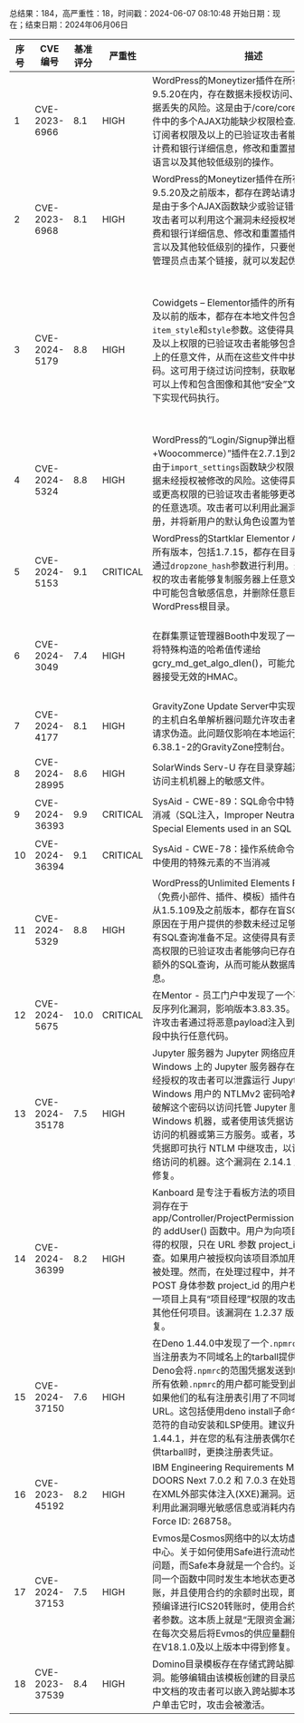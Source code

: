 总结果：184，高严重性：18，时间戳：2024-06-07 08:10:48
开始日期：现在；结束日期：2024年06月06日

| 序号 | CVE 编号 | 基准评分 | 严重性 | 描述 | 参考文献 |
|-----|--------|------------|----------|-------------|------------|
| 1 | CVE-2023-6966 | 8.1  | HIGH | WordPress的Moneytizer插件在所有版本，包括9.5.20在内，存在数据未授权访问、数据修改和数据丢失的风险。这是由于/core/core_ajax.php文件中的多个AJAX功能缺少权限检查。这使得具有订阅者权限及以上的已验证攻击者能够更新和获取计费和银行详细信息，修改和重置插件设置，更新语言以及其他较低级别的操作。 | [1]https://plugins.trac.wordpress.org/browser/the-moneytizer/trunk/core/core_ajax.php<br>[2]https://www.wordfence.com/threat-intel/vulnerabilities/id/71823e36-3899-4253-a1d2-c6f8921d18dc?source=cve |
| 2 | CVE-2023-6968 | 8.1  | HIGH | WordPress的Moneytizer插件在所有版本中，从9.5.20及之前版本，都存在跨站请求伪造漏洞。这是由于多个AJAX函数缺少或验证错误的nonce。攻击者可以利用这个漏洞未经授权地更新和获取计费和银行详细信息、修改和重置插件设置、更改语言以及其他较低级别的操作，只要他们能欺骗网站管理员点击某个链接，就可以发起伪造的请求。 | [1]https://wordpress.org/plugins/the-moneytizer/<br>[2]https://www.wordfence.com/threat-intel/vulnerabilities/id/14351561-bd31-4aaa-931a-e72917458013?source=cve |
| 3 | CVE-2024-5179 | 8.8  | HIGH | Cowidgets – Elementor插件的所有版本，从1.1.1及以前的版本，都存在本地文件包含漏洞，通过`item_style`和`style`参数。这使得具有贡献者级别及以上权限的已验证攻击者能够包含并执行服务器上的任意文件，从而在这些文件中执行任何PHP代码。这可用于绕过访问控制，获取敏感数据，或在可以上传和包含图像和其他“安全”文件类型的情况下实现代码执行。 | [1]https://plugins.trac.wordpress.org/browser/cowidgets-elementor-addons/trunk/inc/widgets-manager/widgets/content/class-ce-portfolio-grid.php#L707<br>[2]https://plugins.trac.wordpress.org/browser/cowidgets-elementor-addons/trunk/inc/widgets-manager/widgets/content/class-ce-post-navigation.php#L257<br>[3]https://plugins.trac.wordpress.org/browser/cowidgets-elementor-addons/trunk/inc/widgets-manager/widgets/content/class-ce-posts-carousel.php#L727<br>[4]https://plugins.trac.wordpress.org/browser/cowidgets-elementor-addons/trunk/inc/widgets-manager/widgets/content/class-ce-posts-grid.php#L582<br>[5]https://plugins.trac.wordpress.org/browser/cowidgets-elementor-addons/trunk/inc/widgets-manager/widgets/content/class-ce-staff-carousel.php#L603<br>[6]https://plugins.trac.wordpress.org/browser/cowidgets-elementor-addons/trunk/inc/widgets-manager/widgets/content/class-ce-testimonial-carousel.php#L600<br>[7]https://www.wordfence.com/threat-intel/vulnerabilities/id/ebd6acc9-b7df-4cf8-a211-1e39f3abcf79?source=cve |
| 4 | CVE-2024-5324 | 8.8  | HIGH | WordPress的“Login/Signup弹出框（内联表单+Woocommerce）”插件在2.7.1到2.7.2版本中，由于`import_settings`函数缺少权限检查，存在数据未经授权被修改的风险。这使得具有订阅者级别或更高权限的已验证攻击者能够更改受影响站点上的任意选项。攻击者可以利用此漏洞启用新用户注册，并将新用户的默认角色设置为管理员。 | [1]https://plugins.trac.wordpress.org/browser/easy-login-woocommerce/trunk/includes/xoo-framework/admin/class-xoo-admin-settings.php#L83<br>[2]https://plugins.trac.wordpress.org/changeset/3093994/<br>[3]https://www.wordfence.com/threat-intel/vulnerabilities/id/005a27c6-b9eb-466c-b0c3-ce52c25bb321?source=cve |
| 5 | CVE-2024-5153 | 9.1  | CRITICAL | WordPress的Startklar Elementor Addons插件在所有版本，包括1.7.15，都存在目录遍历漏洞，可通过`dropzone_hash`参数进行利用。这使得未经授权的攻击者能够复制服务器上任意文件的内容，其中可能包含敏感信息，并删除任意目录，包括WordPress根目录。 | [1]https://plugins.trac.wordpress.org/browser/startklar-elmentor-forms-extwidgets/trunk/widgets/dropzone_form_field.php#L334<br>[2]https://www.wordfence.com/threat-intel/vulnerabilities/id/baa20290-9c01-4f8d-adeb-fbfb15b9d6a9?source=cve |
| 6 | CVE-2024-3049 | 7.4  | HIGH | 在群集票证管理器Booth中发现了一个漏洞。如果将特殊构造的哈希值传递给gcry_md_get_algo_dlen()，可能允许Booth服务器接受无效的HMAC。 | [1]https://access.redhat.com/errata/RHSA-2024:3657<br>[2]https://access.redhat.com/errata/RHSA-2024:3658<br>[3]https://access.redhat.com/errata/RHSA-2024:3659<br>[4]https://access.redhat.com/errata/RHSA-2024:3660<br>[5]https://access.redhat.com/errata/RHSA-2024:3661<br>[6]https://access.redhat.com/security/cve/CVE-2024-3049<br>[7]https://bugzilla.redhat.com/show_bug.cgi?id=2272082 |
| 7 | CVE-2024-4177 | 8.1  | HIGH | GravityZone Update Server中实现的代理服务中的主机白名单解析器问题允许攻击者引发服务器端请求伪造。此问题仅影响在本地运行且版本早于6.38.1-2的GravityZone控制台。 | [1]https://bitdefender.com/consumer/support/support/security-advisories/host-whitelist-parser-issue-in-gravityzone-console-on-premise-va-11554/ |
| 8 | CVE-2024-28995 | 8.6  | HIGH | SolarWinds Serv-U 存在目录穿越漏洞，可允许访问主机机器上的敏感文件。 | [1]https://www.solarwinds.com/trust-center/security-advisories/CVE-2024-28995 |
| 9 | CVE-2024-36393 | 9.9  | CRITICAL | SysAid - CWE-89：SQL命令中特殊元素的不当消减（SQL注入，Improper Neutralization of Special Elements used in an SQL Command） | [1]https://www.gov.il/en/Departments/faq/cve_advisories |
| 10 | CVE-2024-36394 | 9.1  | CRITICAL | SysAid - CWE-78：操作系统命令（`OS 命令注入`）中使用的特殊元素的不当消减 | [1]https://www.gov.il/en/Departments/faq/cve_advisories |
| 11 | CVE-2024-5329 | 8.8  | HIGH | WordPress的Unlimited Elements For Elementor（免费小部件、插件、模板）插件在所有版本中，从1.5.109及之前版本，都存在盲SQL注入漏洞，原因在于用户提供的参数未经过足够的转义，且现有SQL查询准备不足。这使得具有贡献者级别或更高权限的已验证攻击者能够向已存在的查询中附加额外的SQL查询，从而可能从数据库中提取敏感信息。 | [1]https://plugins.trac.wordpress.org/browser/unlimited-elements-for-elementor/trunk/inc_php/unitecreator_addons.class.php#L999<br>[2]https://plugins.trac.wordpress.org/changeset/3097249/#file6<br>[3]https://wordpress.org/plugins/unlimited-elements-for-elementor/#developers<br>[4]https://www.wordfence.com/threat-intel/vulnerabilities/id/f33d77b7-5412-47bf-9bed-8617151723c9?source=cve |
| 12 | CVE-2024-5675 | 10.0  | CRITICAL | 在Mentor - 员工门户中发现了一个不信任的数据反序列化漏洞，影响版本3.83.35。此漏洞可能允许攻击者通过将恶意payload注入到“ViewState”字段中执行任意代码。 | [1]https://www.incibe.es/en/incibe-cert/notices/aviso/unreliable-data-deserialization-vulnerability-mentor |
| 13 | CVE-2024-35178 | 7.5  | HIGH | Jupyter 服务器为 Jupyter 网络应用提供后端。Windows 上的 Jupyter 服务器存在一个漏洞，未经授权的攻击者可以泄露运行 Jupyter 服务器的 Windows 用户的 NTLMv2 密码哈希。攻击者可以破解这个密码以访问托管 Jupyter 服务器的 Windows 机器，或者使用该凭据访问其他可网络访问的机器或第三方服务。或者，攻击者无需破解凭据即可执行 NTLM 中继攻击，以访问其他可网络访问的机器。这个漏洞在 2.14.1 版本中已得到修复。 | [1]https://github.com/jupyter-server/jupyter_server/commit/79fbf801c5908f4d1d9bc90004b74cfaaeeed2df<br>[2]https://github.com/jupyter-server/jupyter_server/security/advisories/GHSA-hrw6-wg82-cm62 |
| 14 | CVE-2024-36399 | 8.2  | HIGH | Kanboard 是专注于看板方法的项目管理软件。漏洞存在于 app/Controller/ProjectPermissionController.php 的 addUser() 函数中。用户为向项目添加用户所获得的权限，只在 URL 参数 project_id 中进行检查。如果用户被授权向该项目添加用户，请求就会被处理。然而，在处理过程中，并不会再次检查 POST 身体参数 project_id 的用户权限。一个在单一项目上具有“项目经理”权限的攻击者，可以接管其他任何项目。该漏洞在 1.2.37 版本中已被修复。 | [1]https://github.com/kanboard/kanboard/commit/b6703688aac8187f5ea4d4d704fc7afeeffeafa7<br>[2]https://github.com/kanboard/kanboard/security/advisories/GHSA-x8v7-3ghx-65cv |
| 15 | CVE-2024-37150 | 7.6  | HIGH | 在Deno 1.44.0中发现了一个`.npmrc`支持的问题，当注册表为不同域名上的tarball提供URL时，Deno会将`.npmrc`的范围凭据发送到tarball URL。所有依赖`.npmrc`的用户都可能受到此漏洞的影响，如果他们的私有注册表引用了不同域名上的tarball URL。这包括使用deno install子命令、npm：规范符的自动安装和LSP使用。建议升级到Deno 1.44.1，并在您的私有注册表偶尔在不同域名上提供tarball时，更换注册表凭证。 | [1]https://github.com/denoland/deno/commit/566adb7c0a0c0845e90a6e867a2c0ef5d2ada575<br>[2]https://github.com/denoland/deno/security/advisories/GHSA-rfc6-h225-3vxv<br>[3]https://github.com/npm/cli/wiki/%22No-auth-for-URI,-but-auth-present-for-scoped-registry%22 |
| 16 | CVE-2023-45192 | 8.2  | HIGH | IBM Engineering Requirements Management DOORS Next 7.0.2 和 7.0.3 在处理XML数据时存在XML外部实体注入(XXE)漏洞。远程攻击者可以利用此漏洞曝光敏感信息或消耗内存资源。IBM X-Force ID: 268758。 | [1]https://exchange.xforce.ibmcloud.com/vulnerabilities/268758<br>[2]https://www.ibm.com/support/pages/node/7156492 |
| 17 | CVE-2024-37153 | 7.5  | HIGH | Evmos是Cosmos网络中的以太坊虚拟机（EVM）中心。关于如何使用Safe进行流动性抵押存在一个问题，而Safe本身就是一个合约。这个漏洞只会在同一个函数中同时发生本地状态更改和ICS20转账，并且使用合约的余额时出现，即在使用ICS20预编译进行ICS20转账时，使用合约地址作为发送者参数。这本质上就是“无限资金漏洞”，允许合约在每次交易后将Evmos的供应量翻倍。这个问题已在V18.1.0及以上版本中得到修复。 | [1]https://github.com/evmos/evmos/commit/478b7a62e7af57a70cf3a01126c7f5a89bee69d7<br>[2]https://github.com/evmos/evmos/security/advisories/GHSA-xgr7-jgq3-mhmc |
| 18 | CVE-2023-37539 | 8.4  | HIGH | Domino目录模板存在存储式跨站脚本（XSS）漏洞。能够编辑由该模板创建的目录应用程序/数据库中文档的攻击者可以嵌入跨站脚本攻击。当终端用户单击它时，攻击会被激活。 | [1]https://support.hcltechsw.com/csm?id=kb_article&sysparm_article=KB0113715 |